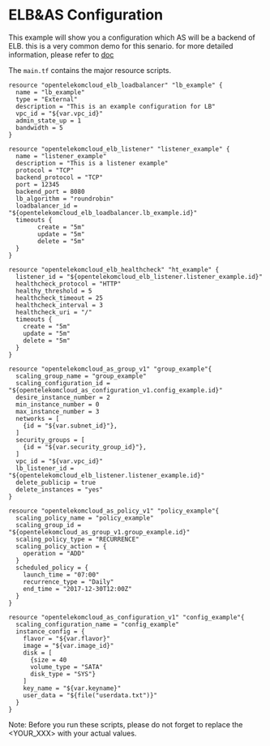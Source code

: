 # ELB&AS Configuration

This example will show you a configuration which AS will be a backend of ELB.
this is a very common demo for this senario.
for more detailed information, please refer to 
[doc](https://www.terraform.io/docs/providers/opentelekomcloud/index.html)

The ```main.tf``` contains the major resource scripts.

```hcl
resource "opentelekomcloud_elb_loadbalancer" "lb_example" {
  name = "lb_example"
  type = "External"
  description = "This is an example configuration for LB"
  vpc_id = "${var.vpc_id}"
  admin_state_up = 1
  bandwidth = 5
}

resource "opentelekomcloud_elb_listener" "listener_example" {
  name = "listener_example"
  description = "This is a listener example"
  protocol = "TCP"
  backend_protocol = "TCP"
  port = 12345
  backend_port = 8080
  lb_algorithm = "roundrobin"
  loadbalancer_id = "${opentelekomcloud_elb_loadbalancer.lb_example.id}"
  timeouts {
        create = "5m"
        update = "5m"
        delete = "5m"
  }
}

resource "opentelekomcloud_elb_healthcheck" "ht_example" {
  listener_id = "${opentelekomcloud_elb_listener.listener_example.id}"
  healthcheck_protocol = "HTTP"
  healthy_threshold = 5
  healthcheck_timeout = 25
  healthcheck_interval = 3
  healthcheck_uri = "/"
  timeouts {
    create = "5m"
    update = "5m"
    delete = "5m"
  }
}

resource "opentelekomcloud_as_group_v1" "group_example"{
  scaling_group_name = "group_example"
  scaling_configuration_id = "${opentelekomcloud_as_configuration_v1.config_example.id}"
  desire_instance_number = 2
  min_instance_number = 0
  max_instance_number = 3
  networks = [
    {id = "${var.subnet_id}"},
  ]
  security_groups = [
    {id = "${var.security_group_id}"},
  ]
  vpc_id = "${var.vpc_id}"
  lb_listener_id = "${opentelekomcloud_elb_listener.listener_example.id}"
  delete_publicip = true
  delete_instances = "yes"
}

resource "opentelekomcloud_as_policy_v1" "policy_example"{
  scaling_policy_name = "policy_example"
  scaling_group_id = "${opentelekomcloud_as_group_v1.group_example.id}"
  scaling_policy_type = "RECURRENCE"
  scaling_policy_action = {
    operation = "ADD"
  }
  scheduled_policy = {
    launch_time = "07:00"
    recurrence_type = "Daily"
    end_time = "2017-12-30T12:00Z"
  }
}

resource "opentelekomcloud_as_configuration_v1" "config_example"{
  scaling_configuration_name = "config_example"
  instance_config = {
    flavor = "${var.flavor}"
    image = "${var.image_id}"
    disk = [
      {size = 40
      volume_type = "SATA"
      disk_type = "SYS"}
    ]
    key_name = "${var.keyname}"
    user_data = "${file("userdata.txt")}"
  }
}
```


Note: Before you run these scripts, please do not forget to replace the
<YOUR_XXX> with your actual values.
